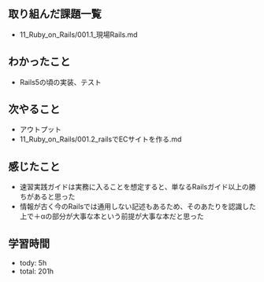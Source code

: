 ## 取り組んだ課題一覧

- 11_Ruby_on_Rails/001.1_現場Rails.md

## わかったこと
- Rails5の頃の実装、テスト

## 次やること
- アウトプット
- 11_Ruby_on_Rails/001.2_railsでECサイトを作る.md

## 感じたこと
- 速習実践ガイドは実務に入ることを想定すると、単なるRailsガイド以上の勝ちがあると思った
- 情報が古く今のRailsでは通用しない記述もあるため、そのあたりを認識した上で＋αの部分が大事な本という前提が大事な本だと思った

## 学習時間
- tody: 5h
- total: 201h